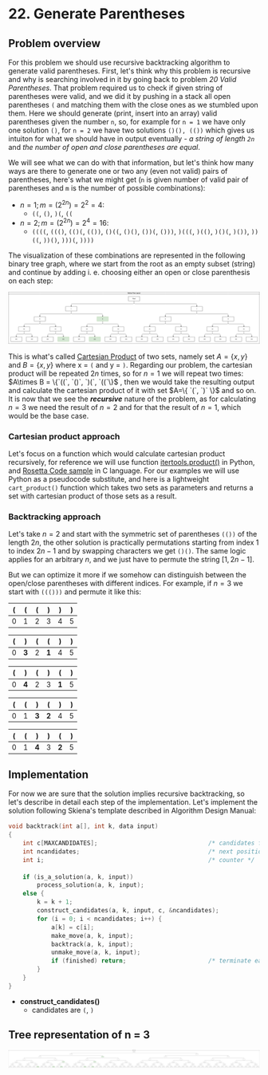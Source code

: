 # 22. Generate Parentheses

## Problem overview

For this problem we should use recursive backtracking algorithm to generate valid parentheses. First, let's think why this problem is recursive and why is searching involved in it by going back to problem *20 Valid Parentheses*. That problem required us to check if given string of parentheses were valid, and we did it by pushing in a stack all open parentheses `(` and matching them with the close ones as we stumbled upon them. Here we should generate (print, insert into an array) valid parentheses given the number `n`, so, for example for `n = 1` we have only one solution `()`, for `n = 2` we have two solutions `()(), (())` which gives us intuiton for what we should have in output eventually - *a string of length `2n`* and *the number of open and close parentheses are equal*.

We will see what we can do with that information, but let's think how many ways are there to generate one or two any (even not valid) pairs of parentheses, here's what we might get (`n` is given number of valid pair of parentheses and `m` is the number of possible combinations):

* $n = 1;  m = (2^{2n}) = 2^2 = 4$:
  * `((`, `()`, `)(`, `((`
* $n = 2;  m = (2^{2n}) = 2^4 = 16$:
  * `((((`, `((()`, `(()(`, `(())`, `()((`, `()()`, `())(`, `()))`, `)(((`, `)(()`, `)()(`, `)())`, `))((`, `))()`, `)))(`, `))))`

The visualization of these combinations are represented in the following binary tree graph, where we start from the root as an empty subset (string) and continue by adding i. e. choosing either an open or close parenthesis on each step:

![tree_n_2](assets/tree_n_2.drawio.png)

This is what's called [Cartesian Product](https://en.wikipedia.org/wiki/Cartesian_product) of two sets, namely set $A=\{x, y\}$ and $B=\{x, y\}$ where x = `(`  and  y = `)`. Regarding our problem, the cartesian product will be repeated $2n$ times, so for $n = 1$ we will repeat two times: $A\times B = \{`((`, `()`, `)(`, `((`\}$ , then we would take the resulting output and calculate the cartesian product of it with set $A=\{ `(`, `)` \}$ and so on. It is now that we see the ***recursive*** nature of the problem, as for calculating $n = 3$ we need the result of $n = 2$ and for that the result of $n = 1$, which would be the base case.

### Cartesian product approach

Let's focus on a function which would calculate cartesian product recursively, for reference we will use function [itertools.product()](https://docs.python.org/3/library/itertools.html#itertools.product) in Python, and [Rosetta Code sample](https://rosettacode.org/wiki/Cartesian_product_of_two_or_more_lists#C) in C language. For our examples we will use Python as a pseudocode substitute, and here is a lightweight `cart_product()` function which takes two sets as parameters and returns a set with cartesian product of those sets as a result.

### Backtracking approach

Let's take $n = 2$ and start with the symmetric set of parentheses `(())` of the length $2n$, the other solution is practically permutations starting from index $1$ to index $2n-1$ and by swapping characters we get `()()`. The same logic applies for an arbitrary $n$, and we just have to permute the string $[1, 2n-1]$.

But we can optimize it more if we somehow can distinguish between the open/close parentheses with different indices. For example, if $n = 3$ we start with `((()))` and permute it like this:

| ( | ( | ( | ) | ) | ) |
|---|---|---|---|---|---|
| 0 | 1 | 2 | 3 | 4 | 5 |

| ( |   )   | ( |   (   | ) | ) |
|---|-------|---|-------|---|---|
| 0 | **3** | 2 | **1** | 4 | 5 |

| ( |   )   | ( | ) |   (   | ) |
|---|-------|---|---|-------|---|
| 0 | **4** | 2 | 3 | **1** | 5 |

| ( | ( |   )   |   (   | ) | ) |
|---|---|-------|-------|---|---|
| 0 | 1 | **3** | **2** | 4 | 5 |

| ( | ( |   )   | ) |   (   | ) |
|---|---|-------|---|-------|---|
| 0 | 1 | **4** | 3 | **2** | 5 |

## Implementation

For now we are sure that the solution implies recursive backtracking, so let's describe in detail each step of the implementation. Let's implement the solution following Skiena's template described in Algorithm Design Manual:

```c
void backtrack(int a[], int k, data input)
{
    int c[MAXCANDIDATES];                               /* candidates for next position */
    int ncandidates;                                    /* next position candidates count */
    int i;                                              /* counter */

    if (is_a_solution(a, k, input))
        process_solution(a, k, input);
    else {
        k = k + 1;
        construct_candidates(a, k, input, c, &ncandidates);
        for (i = 0; i < ncandidates; i++) {
            a[k] = c[i];
            make_move(a, k, input);
            backtrack(a, k, input);
            unmake_move(a, k, input);
            if (finished) return;                       /* terminate early */
        }
    }
}
```

* **construct_candidates()**
  * candidates are `(`, `)`

## Tree representation of n = 3

![tree_n_3](assets/tree_n_3.drawio.png)
